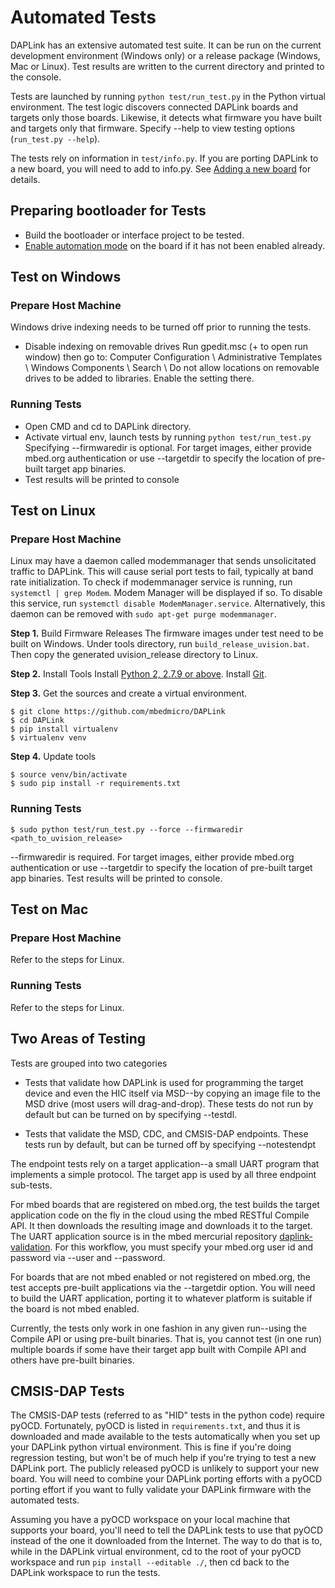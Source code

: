 # Automated Tests

DAPLink has an extensive automated test suite. It can be run on the current development environment (Windows only) or a release package (Windows, Mac or Linux). Test results are written to the current directory and printed to the console.

Tests are launched by running ``python test/run_test.py`` in the Python virtual environment. The test logic discovers connected DAPLink boards and targets only those boards. Likewise, it detects what firmware you have built and targets only that firmware. Specify --help to view testing options (``run_test.py --help``).

The tests rely on information in ``test/info.py``. If you are porting DAPLink to a new board, you will need to add to info.py. See [Adding a new board](PORT_BOARD.md) for details.

## Preparing bootloader for Tests
* Build the bootloader or interface project to be tested.
* [Enable automation mode](ENABLE_AUTOMATION.md) on the board if it has not been enabled already.

## Test on Windows
### Prepare Host Machine
Windows drive indexing needs to be turned off prior to running the tests.
 
* Disable indexing on removable drives 
 Run gpedit.msc (<Windows>+<R> to open run window) then go to:
 Computer Configuration \ Administrative Templates \ Windows Components \ Search \ Do not allow locations on removable drives to be added to  libraries. Enable the setting there.
 
### Running Tests
 * Open CMD and cd to DAPLink directory.
 * Activate virtual env, launch tests by running ``python test/run_test.py``
   Specifying --firmwaredir is optional. For target images, either provide mbed.org authentication or use --targetdir to specify the location of pre-built target app binaries.
 * Test results will be printed to console

## Test on Linux
###  Prepare Host Machine
 Linux may have a daemon called modemmanager that sends unsolicitated traffic to DAPLink. This will cause serial port tests to fail, typically at band rate initialization.
 To check if modemmanager service is running, run ``systemctl | grep Modem``. Modem Manager will be displayed if so. To disable this service, run ``systemctl disable ModemManager.service``.
 Alternatively, this daemon can be removed with ``sudo apt-get purge modemmanager``.

**Step 1.** Build Firmware Releases
 The firmware images under test need to be built on Windows. Under tools directory, run ``build_release_uvision.bat``. Then copy the generated  uvision_release directory to Linux.
 
**Step 2.** Install Tools
 Install [Python 2, 2.7.9 or above](https://www.python.org/downloads/).
 Install [Git](https://git-scm.com/downloads).
 
**Step 3.** Get the sources and create a virtual environment.

```
$ git clone https://github.com/mbedmicro/DAPLink
$ cd DAPLink
$ pip install virtualenv
$ virtualenv venv
```
**Step 4.** Update tools

```
$ source venv/bin/activate
$ sudo pip install -r requirements.txt
```

### Running Tests
```
$ sudo python test/run_test.py --force --firmwaredir <path_to_uvision_release>
```

--firmwaredir is required. For target images, either provide mbed.org authentication or use --targetdir to specify the location of pre-built target app binaries.
Test results will be printed to console.

## Test on Mac
### Prepare Host Machine
  Refer to the steps for Linux. 
  
### Running Tests
  Refer to the steps for Linux.

## Two Areas of Testing
Tests are grouped into two categories

* Tests that validate how DAPLink is used for programming the target device and even the HIC itself via MSD--by copying an image file to the MSD drive (most users will drag-and-drop). These tests do not run by default but can be turned on by specifying --testdl.


* Tests that validate the MSD, CDC, and CMSIS-DAP endpoints. These tests run by default, but can be turned off by specifying --notestendpt

The endpoint tests rely on a target application--a small UART program that implements a simple protocol. The target app is used by all three endpoint sub-tests.

For mbed boards that are registered on mbed.org, the test builds the target application code on the fly in the cloud using the mbed RESTful Compile API. It then downloads the resulting image and downloads it to the target. The UART application source is in the mbed mercurial repository [daplink-validation](https://developer.mbed.org/users/c1728p9/code/daplink-validation/). For this workflow, you must specify your mbed.org user id and password via --user and --password.

For boards that are not mbed enabled or not registered on mbed.org, the test accepts pre-built applications via the --targetdir option. You will need to build the UART application, porting it to whatever platform is suitable if the board is not mbed enabled.

Currently, the tests only work in one fashion in any given run--using the Compile API or using pre-built binaries. That is, you cannot test (in one run) multiple boards if some have their target app built with Compile API and others have pre-built binaries.

## CMSIS-DAP Tests
The CMSIS-DAP tests (referred to as "HID" tests in the python code) require pyOCD. Fortunately, pyOCD is listed in ``requirements.txt``, and thus it is downloaded and made available to the tests automatically when you set up your DAPLink python virtual environment. This is fine if you're doing regression testing, but won't be of much help if you're trying to test a new DAPLink port. The publicly released pyOCD is unlikely to support your new board. You will need to combine your DAPLink porting efforts with a pyOCD porting effort if you want to fully validate your DAPLink firmware with the automated tests.

Assuming you have a pyOCD workspace on your local machine that supports your board, you'll need to tell the DAPLink tests to use that pyOCD instead of the one it downloaded from the Internet. The way to do that is to, while in the DAPLink virtual environment, cd to the root of your pyOCD workspace and run ``pip install --editable ./``, then cd back to the DAPLink workspace to run the tests.
